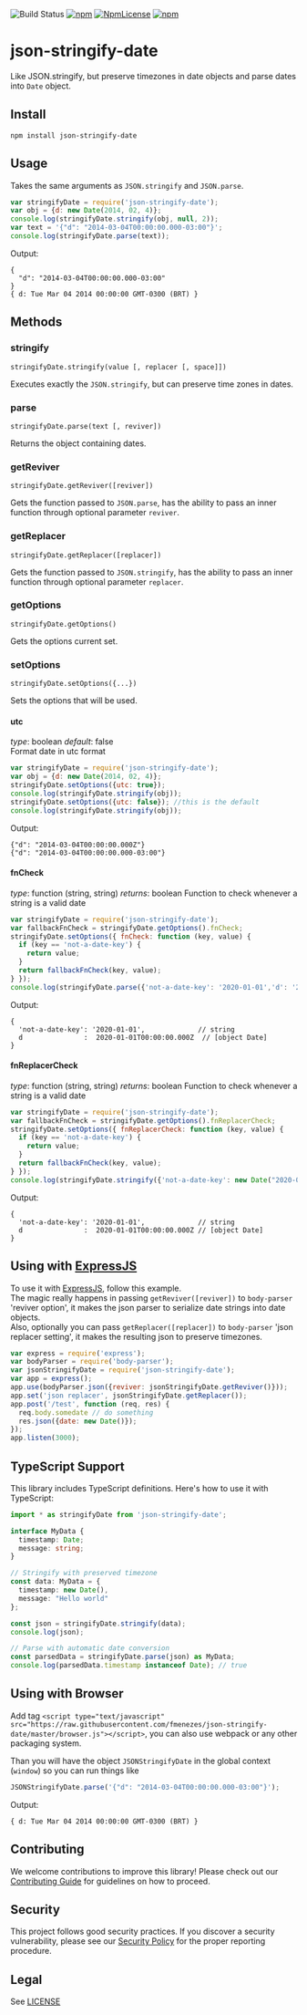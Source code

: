 ![Build Status](https://github.com/fmenezes/json-stringify-date/workflows/Node.js%20CI/badge.svg?event=push)
[![npm](https://img.shields.io/npm/v/json-stringify-date.svg)](http://npmjs.com/package/json-stringify-date) 
[![NpmLicense](https://img.shields.io/npm/l/json-stringify-date.svg)](http://npmjs.com/package/json-stringify-date) 
[![npm](https://img.shields.io/npm/dm/json-stringify-date.svg)](http://npmjs.com/package/json-stringify-date)

# json-stringify-date

Like JSON.stringify, but preserve timezones in date objects and parse dates into ```Date``` object.

## Install

`npm install json-stringify-date`

## Usage

Takes the same arguments as `JSON.stringify` and `JSON.parse`.

```javascript
var stringifyDate = require('json-stringify-date');
var obj = {d: new Date(2014, 02, 4)};
console.log(stringifyDate.stringify(obj, null, 2));
var text = '{"d": "2014-03-04T00:00:00.000-03:00"}';
console.log(stringifyDate.parse(text));
```

Output:

```
{
  "d": "2014-03-04T00:00:00.000-03:00"
}
{ d: Tue Mar 04 2014 00:00:00 GMT-0300 (BRT) }
```

## Methods

### stringify
```
stringifyDate.stringify(value [, replacer [, space]])
```

Executes exactly the ```JSON.stringify```, but can preserve time zones in dates.

### parse
```
stringifyDate.parse(text [, reviver])
```

Returns the object containing dates.

### getReviver
```
stringifyDate.getReviver([reviver])
```

Gets the function passed to ```JSON.parse```, has the ability to pass an inner function through optional parameter ```reviver```.

### getReplacer
```
stringifyDate.getReplacer([replacer])
```

Gets the function passed to ```JSON.stringify```, has the ability to pass an inner function through optional parameter ```replacer```.

### getOptions
```
stringifyDate.getOptions()
```

Gets the options current set.


### setOptions
```
stringifyDate.setOptions({...})
```

Sets the options that will be used.

#### utc
_type_: boolean _default_: false  
Format date in utc format  
```javascript
var stringifyDate = require('json-stringify-date');
var obj = {d: new Date(2014, 02, 4)};
stringifyDate.setOptions({utc: true});
console.log(stringifyDate.stringify(obj));
stringifyDate.setOptions({utc: false}); //this is the default
console.log(stringifyDate.stringify(obj));
```
Output:

```
{"d": "2014-03-04T00:00:00.000Z"}
{"d": "2014-03-04T00:00:00.000-03:00"}
```

#### fnCheck
_type_: function (string, string)
_returns_: boolean
Function to check whenever a string is a valid date
```javascript
var stringifyDate = require('json-stringify-date');
var fallbackFnCheck = stringifyDate.getOptions().fnCheck;
stringifyDate.setOptions({ fnCheck: function (key, value) {
  if (key == 'not-a-date-key') {
    return value;
  }
  return fallbackFnCheck(key, value);
} });
console.log(stringifyDate.parse({'not-a-date-key': '2020-01-01','d': '20200101'}));
```
Output:

```
{
  'not-a-date-key': '2020-01-01',             // string
  d               :  2020-01-01T00:00:00.000Z  // [object Date]
}
```

#### fnReplacerCheck
_type_: function (string, string)
_returns_: boolean
Function to check whenever a string is a valid date
```javascript
var stringifyDate = require('json-stringify-date');
var fallbackFnCheck = stringifyDate.getOptions().fnReplacerCheck;
stringifyDate.setOptions({ fnReplacerCheck: function (key, value) {
  if (key == 'not-a-date-key') {
    return value;
  }
  return fallbackFnCheck(key, value);
} });
console.log(stringifyDate.stringify({'not-a-date-key': new Date("2020-01-01T00:00:00"), 'd': new Date("2020-01-01T00:00:00")}));
```
Output:

```
{
  'not-a-date-key': '2020-01-01',             // string
  d               :  2020-01-01T00:00:00.000Z // [object Date]
}
```

## Using with [ExpressJS](http://expressjs.com/)

To use it with [ExpressJS](http://expressjs.com/), follow this example.  
The magic really happens in passing `getReviver([reviver])` to `body-parser` 'reviver option', it makes the json parser to serialize date strings into date objects.  
Also, optionally you can pass `getReplacer([replacer])` to `body-parser` 'json replacer setting', it makes the resulting json to preserve timezones.

```javascript
var express = require('express');
var bodyParser = require('body-parser');
var jsonStringifyDate = require('json-stringify-date');
var app = express();
app.use(bodyParser.json({reviver: jsonStringifyDate.getReviver()}));
app.set('json replacer', jsonStringifyDate.getReplacer());
app.post('/test', function (req, res) {
  req.body.somedate // do something
  res.json({date: new Date()});
});
app.listen(3000);
```

## TypeScript Support

This library includes TypeScript definitions. Here's how to use it with TypeScript:

```typescript
import * as stringifyDate from 'json-stringify-date';

interface MyData {
  timestamp: Date;
  message: string;
}

// Stringify with preserved timezone
const data: MyData = {
  timestamp: new Date(),
  message: "Hello world"
};

const json = stringifyDate.stringify(data);
console.log(json);

// Parse with automatic date conversion
const parsedData = stringifyDate.parse(json) as MyData;
console.log(parsedData.timestamp instanceof Date); // true
```

## Using with Browser

Add tag `<script type="text/javascript" src="https://raw.githubusercontent.com/fmenezes/json-stringify-date/master/browser.js"></script>`, you can also use webpack or any other packaging system.

Than you will have the object `JSONStringifyDate` in the global context (`window`) so you can run things like

```javascript
JSONStringifyDate.parse('{"d": "2014-03-04T00:00:00.000-03:00"}');
```

Output:

```
{ d: Tue Mar 04 2014 00:00:00 GMT-0300 (BRT) }
```

## Contributing

We welcome contributions to improve this library! Please check out our [Contributing Guide](/CONTRIBUTING.md) for guidelines on how to proceed.

## Security

This project follows good security practices. If you discover a security vulnerability, please see our [Security Policy](/SECURITY.md) for the proper reporting procedure.

## Legal

See [LICENSE](LICENSE)
